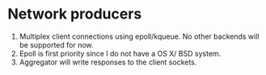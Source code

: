 Network producers
=================

1.  Multiplex client connections using epoll/kqueue. No other backends will be supported for now.
2.  Epoll is first priority since I do not have a OS X/ BSD system.
3.  Aggregator will write responses to the client sockets.